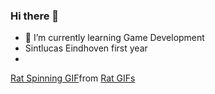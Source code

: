 ### Hi there 👋

- 🌱 I’m currently learning Game Development
-  Sintlucas Eindhoven first year
-  
<div class="tenor-gif-embed" data-postid="25424411" data-share-method="host" data-aspect-ratio="1" data-width="100%"><a href="https://tenor.com/view/rat-spinning-horizontally-gif-25424411">Rat Spinning GIF</a>from <a href="https://tenor.com/search/rat-gifs">Rat GIFs</a></div> <script type="text/javascript" async src="https://tenor.com/embed.js"></script>
